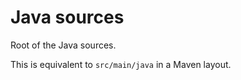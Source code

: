 # Java sources

Root of the Java sources.

This is equivalent to `src/main/java` in a Maven layout.

